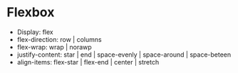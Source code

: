 # Flexbox


- Display: flex
- flex-direction: row | columns
- flex-wrap: wrap | norawp
- justify-content: star | end | space-evenly | space-around | space-beteen
- align-items: flex-star | flex-end | center | stretch 